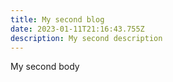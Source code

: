 ```yaml
---
title: My second blog
date: 2023-01-11T21:16:43.755Z
description: My second description
---
```

M﻿y second body